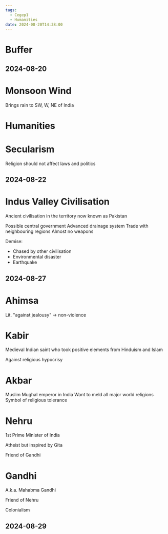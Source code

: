 ```yaml
---
tags:
  - Cegep1
  - Humanities
date: 2024-08-20T14:38:00
---
```


# Buffer

## 2024-08-20

# Monsoon Wind

Brings rain to SW, W, NE of India

# Humanities



# Secularism

Religion should not affect laws and politics

## 2024-08-22

# Indus Valley Civilisation

Ancient civilisation in the territory now known as Pakistan

Possible central government
Advanced drainage system
Trade with neighbouring regions
Almost no weapons

Demise:

- Chased by other civilisation
- Environmental disaster
- Earthquake

## 2024-08-27

# Ahimsa

Lit. "against jealousy" -> non-violence

# Kabir

Medieval Indian saint who took positive elements from Hinduism and Islam

Against religious hypocrisy

# Akbar

Muslim Mughal emperor in India
Want to meld all major world religions
Symbol of religious tolerance

# Nehru

1st Prime Minister of India

Atheist but inspired by Gita

Friend of Gandhi

# Gandhi

A.k.a. Mahabma Gandhi

Friend of Nehru

Colonialism

## 2024-08-29

